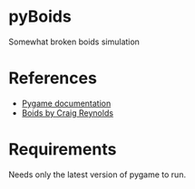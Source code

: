 # pyBoids
 Somewhat broken boids simulation

 # References
 - <a href=https://www.pygame.org/>Pygame documentation</a>
 - <a href=https://www.red3d.com/cwr/boids/>Boids by Craig Reynolds</a>

 # Requirements
 Needs only the latest version of pygame to run.
